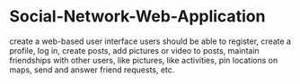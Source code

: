 # Social-Network-Web-Application
create a web-based user interface
users should be able to register, create a profile, log in, create posts, add pictures or video to posts, maintain friendships with other users, like pictures, like activities, pin locations on maps, send and answer friend requests, etc.
